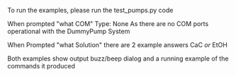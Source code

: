 To run the examples, please run the test_pumps.py code

When prompted "what COM" 
Type:
  None
As there are no COM ports operational with the DummyPump System

When Prompted "what Solution" there are 2 example answers
  CaC
  *or*
  EtOH

Both examples show output buzz/beep dialog and a running example of the commands it produced
